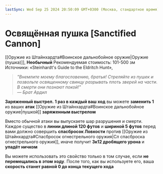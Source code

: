 ```yaml
---
lastSync: Wed Sep 25 2024 20:50:09 GMT+0300 (Москва, стандартное время)
---
```

# Освящённая пушка [Sanctified Cannon]

[[Оружие из Штайнхардта#Воинское дальнобойное оружие|Оружие (пушка)]], **Необычный**
Рекомендуемая стоимость: 101-500 зм
Источники: «Steinhardt's Guide to the Eldritch Hunt»,

> *"Внемлите моему благословению, братья! Стреляйте из пушек и позвольте освященному свинцу разрывать плоть зверей на части. В смерти они познают покой!"*  
> *— Брат Ардил*

**Заряженный выстрел.** **1 раз в каждый ваш ход** вы можете **заменить 1** из ваших **атак** [[Оружие из Штайнхардта#Воинское дальнобойное оружие|пушкой]] **заряженным выстрелом**

Вместо обычной атаки вы выпускаете шар разрушения и смерти. Каждое существо в **линии длиной 120 футов** и **шириной 5 футов** перед вами должно совершить **спасбросок Ловкости** против [[Оружие из Штайнхардта#Спасбросок огнестрельного оружия|Сл спасброска огнестрельного оружия]], иначе получит **3к12 дробящего урона** и **упадёт ничком**

Вы можете использовать это свойство только в том случае, если **не перемещались в этом ходу**. После того, как вы используете его, ваша **скорость станет равной 0 до конца текущего хода**